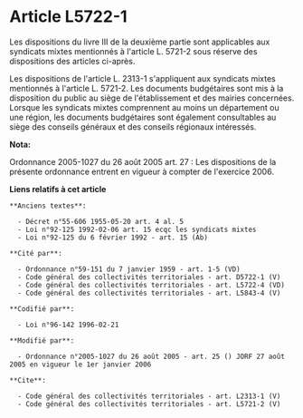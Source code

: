 # Article L5722-1

Les dispositions du livre III de la deuxième partie sont applicables aux syndicats mixtes mentionnés à l'article L. 5721-2
sous réserve des dispositions des articles ci-après. 

Les dispositions de l'article L. 2313-1 s'appliquent aux syndicats mixtes mentionnés à l'article L. 5721-2. Les documents
budgétaires sont mis à la disposition du public au siège de l'établissement et des mairies concernées. Lorsque les syndicats
mixtes comprennent au moins un département ou une région, les documents budgétaires sont également consultables au siège des
conseils généraux et des conseils régionaux intéressés.

**Nota:**

Ordonnance 2005-1027 du 26 août 2005 art. 27 : Les dispositions de la présente ordonnance entrent en vigueur à compter de
l'exercice 2006.

**Liens relatifs à cet article**

	**Anciens textes**:

	  - Décret n°55-606 1955-05-20 art. 4 al. 5
	  - Loi n°92-125 1992-02-06 art. 15 ecqc les syndicats mixtes
	  - Loi n°92-125 du 6 février 1992 - art. 15 (Ab)

	**Cité par**:

	  - Ordonnance n°59-151 du 7 janvier 1959 - art. 1-5 (VD)
	  - Code général des collectivités territoriales - art. D5722-1 (V)
	  - Code général des collectivités territoriales - art. L5722-4 (VD)
	  - Code général des collectivités territoriales - art. L5843-4 (V)

	**Codifié par**:

	  - Loi n°96-142 1996-02-21

	**Modifié par**:

	  - Ordonnance n°2005-1027 du 26 août 2005 - art. 25 () JORF 27 août 2005 en vigueur le 1er janvier 2006

	**Cite**:

	  - Code général des collectivités territoriales - art. L2313-1 (V)
	  - Code général des collectivités territoriales - art. L5721-2 (V)
